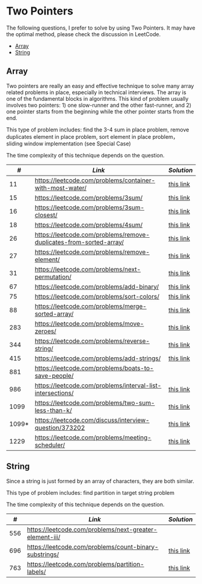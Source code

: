 # Two Pointers 

The following questions, I prefer to solve by using Two Pointers. It may have the optimal method, please check the discussion in LeetCode.

* [Array](##Array)
* [String](##String)

## Array

Two pointers are really an easy and effective technique to solve many array related problems in place, especially in technical interviews. The array is one of the fundamental blocks in algorithms. This kind of problem usually involves two pointers: 1) one slow-runner and the other fast-runner, and 2) one pointer starts from the beginning while the other pointer starts from the end.

This type of problem includes: find the 3-4 sum in place problem, remove duplicates element in place problem, sort element in place problem， sliding window implementation (see Special Case)

The time complexity of this technique depends on the question.

| *#* | *Link* | *Solution* |
| ---- | --------------------------------- | --------------------------------- |
| 11 | https://leetcode.com/problems/container-with-most-water/ | [this link](../practice/solution/0011_container_with_most_water.py) |
| 15 | https://leetcode.com/problems/3sum/ | [this link](../practice/solution/0015_3sum.py) |
| 16 | https://leetcode.com/problems/3sum-closest/ | [this link](../practice/solution/0016_3sum_closest.py) |
| 18 | https://leetcode.com/problems/4sum/ | [this link](../practice/solution/0018_4sum.py) |
| 26 | https://leetcode.com/problems/remove-duplicates-from-sorted-array/ | [this link](../practice/solution/0026_remove_duplicates_from_sorted_array.py) |
| 27 | https://leetcode.com/problems/remove-element/ | [this link](../practice/solution/0027_remove_element.py) |
| 31 | https://leetcode.com/problems/next-permutation/ | [this link](../practice/solution/0031_next_permutation.py) |
| 67 | https://leetcode.com/problems/add-binary/ | [this link](../practice/solution/0067_add_binary.py) |
| 75 | https://leetcode.com/problems/sort-colors/ | [this link](../practice/solution/0075_sort_colors.py) |
| 88 | https://leetcode.com/problems/merge-sorted-array/ | [this link](../practice/solution/0088_merge_sorted_array.py) |
| 283 | https://leetcode.com/problems/move-zeroes/ | [this link](../practice/solution/0283_move_zeroes.py) |
| 344 | https://leetcode.com/problems/reverse-string/ | [this link](../practice/solution/0344_reverse_string.py) |
| 415 | https://leetcode.com/problems/add-strings/ | [this link](../practice/solution/0415_add_strings.py) |
| 881 | https://leetcode.com/problems/boats-to-save-people/ | |
| 986 | https://leetcode.com/problems/interval-list-intersections/ | [this link](../practice/solution/0986_interval_list_intersections.py) |
| 1099 | https://leetcode.com/problems/two-sum-less-than-k/ | [this link](../practice/solution/1099_two_sum_less_than_k.py) |
| 1099* | https://leetcode.com/discuss/interview-question/373202 | [this link](../practice/a/optimal_utilization.py) |
| 1229 | https://leetcode.com/problems/meeting-scheduler/ | [this link](../practice/solution/1229_meeting_scheduler.py) |

## String

Since a string is just formed by an array of characters, they are both similar.

This type of problem includes: find partition in target string problem

The time complexity of this technique depends on the question.

| *#* | *Link* | *Solution* |
| ---- | --------------------------------- | --------------------------------- |
| 556 | https://leetcode.com/problems/next-greater-element-iii/ | |
| 696 | https://leetcode.com/problems/count-binary-substrings/ | [this link](../practice/solution/0696_count_binary_substrings.py) |
| 763 | https://leetcode.com/problems/partition-labels/ | [this link](../practice/solution/0763_partition_labels.py) |